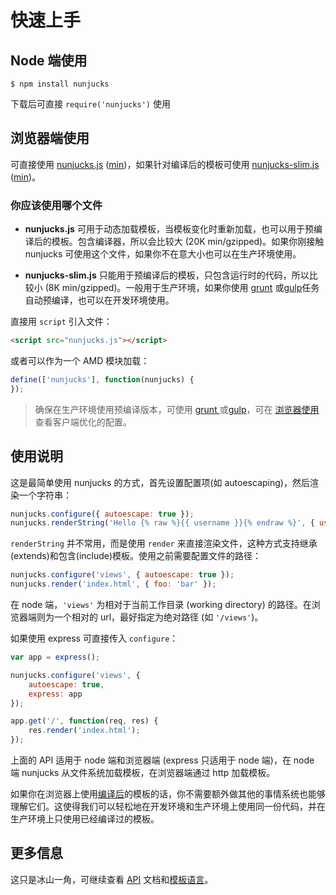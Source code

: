 
# 快速上手

## Node 端使用

```
$ npm install nunjucks
```

下载后可直接 `require('nunjucks')` 使用

## 浏览器端使用

可直接使用 [nunjucks.js](files/nunjucks.js) ([min](files/nunjucks.min.js))，如果针对编译后的模板可使用 [nunjucks-slim.js](files/nunjucks-slim.js) ([min](files/nunjucks-slim.min.js))。

### 你应该使用哪个文件

* **nunjucks.js** 可用于动态加载模板，当模板变化时重新加载，也可以用于预编译后的模板。包含编译器，所以会比较大 (20K min/gzipped)。如果你刚接触 nunjucks 可使用这个文件，如果你不在意大小也可以在生产环境使用。

* **nunjucks-slim.js** 只能用于预编译后的模板，只包含运行时的代码，所以比较小 (8K min/gzipped)。一般用于生产环境，如果你使用 [grunt](https://github.com/jlongster/grunt-nunjucks) 或[gulp](https://github.com/sindresorhus/gulp-nunjucks)任务自动预编译，也可以在开发环境使用。

直接用 `script` 引入文件：

```html
<script src="nunjucks.js"></script>
```

或者可以作为一个 AMD 模块加载：

```js
define(['nunjucks'], function(nunjucks) {
});
```

> 确保在生产环境使用预编译版本，可使用 [grunt
> ](https://github.com/jlongster/grunt-nunjucks)或[gulp](https://github.com/sindresorhus/gulp-nunjucks)，可在 [浏览器使用](api.html#browser-usage) 查看客户端优化的配置。

## 使用说明

这是最简单使用 nunjucks 的方式，首先设置配置项(如 autoescaping)，然后渲染一个字符串：

```js
nunjucks.configure({ autoescape: true });
nunjucks.renderString('Hello {% raw %}{{ username }}{% endraw %}', { username: 'James' });
```

`renderString` 并不常用，而是使用 `render` 来直接渲染文件，这种方式支持继承(extends)和包含(include)模板。使用之前需要配置文件的路径：

```js
nunjucks.configure('views', { autoescape: true });
nunjucks.render('index.html', { foo: 'bar' });
```

在 node 端，`'views'` 为相对于当前工作目录 (working
directory) 的路径。在浏览器端则为一个相对的 url，最好指定为绝对路径 (如 `'/views'`)。

如果使用 express 可直接传入 `configure`：

```js
var app = express();

nunjucks.configure('views', {
    autoescape: true,
    express: app
});

app.get('/', function(req, res) {
    res.render('index.html');
});
```

上面的 API 适用于 node 端和浏览器端 (express 只适用于 node 端)，在 node 端 nunjucks 从文件系统加载模板，在浏览器端通过 http 加载模板。

如果你在浏览器上使用[编译后](api.html#precompiling)的模板的话，你不需要额外做其他的事情系统也能够理解它们。这使得我们可以轻松地在开发环境和生产环境上使用同一份代码，并在生产环境上只使用已经编译过的模板。

## 更多信息

这只是冰山一角，可继续查看 [API](api.html) 文档和[模板语言](templating.html)。
